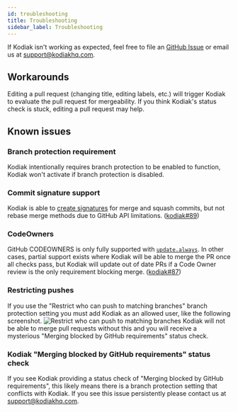 ```yaml
---
id: troubleshooting
title: Troubleshooting
sidebar_label: Troubleshooting
---
```


If Kodiak isn't working as expected, feel free to file an [GitHub Issue](https://github.com/chdsbd/kodiak/issues/new/choose) or email us at support@kodiakhq.com.

## Workarounds

Editing a pull request (changing title, editing labels, etc.) will trigger Kodiak to evaluate the pull request for mergeability. If you think Kodiak's status check is stuck, editing a pull request may help.

## Known issues

### Branch protection requirement

Kodiak intentionally requires branch protection to be enabled to function,
Kodiak won't activate if branch protection is disabled.

### Commit signature support

Kodiak is able to [create signatures](https://help.github.com/en/articles/about-required-commit-signing) for merge and squash commits, but not rebase merge methods due to GitHub API limitations. ([kodiak#89](https://github.com/chdsbd/kodiak/issues/89))

### CodeOwners

GitHub CODEOWNERS is only fully supported with [`update.always`](config-reference.md#updatealways). In other cases, partial support exists where Kodiak will be able to merge the PR once all checks pass, but Kodiak will update out of date PRs if a Code Owner review is the only requirement blocking merge. ([kodiak#87](https://github.com/chdsbd/kodiak/issues/87))

### Restricting pushes

If you use the "Restrict who can push to matching branches" branch protection setting you must add Kodiak as an allowed user, like the following screenshot.
![Restrict who can push to matching branches](/img/restrict-who-can-push-to-matching-branches.png) Kodiak will not be able to merge pull requests without this and you will receive a mysterious "Merging blocked by GitHub requirements" status check.

### Kodiak "Merging blocked by GitHub requirements" status check

If you see Kodiak providing a status check of "Merging blocked by GitHub requirements", this likely means there is a branch protection setting that conflicts with Kodiak. If you see this issue persistently please contact us at support@kodiakhq.com.
